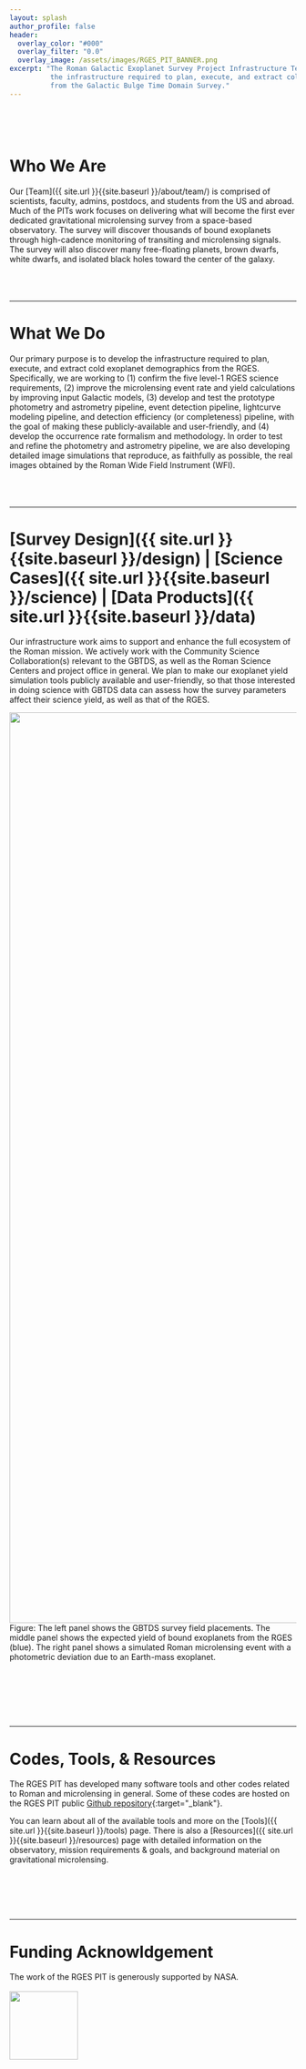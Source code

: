 ```yaml
---
layout: splash
author_profile: false
header:
  overlay_color: "#000"
  overlay_filter: "0.0"
  overlay_image: /assets/images/RGES_PIT_BANNER.png
excerpt: "The Roman Galactic Exoplanet Survey Project Infrastructure Team (RGES PIT) is developing
          the infrastructure required to plan, execute, and extract cold exoplanet demographics 
          from the Galactic Bulge Time Domain Survey."
---
```

&nbsp;  

<!-- Put new paper alerts here:

 <span style="color:red">New Paper Alert:</span> 
 -->
  
&nbsp;  

# Who We Are
Our [Team]({{ site.url }}{{site.baseurl }}/about/team/) is comprised of scientists, faculty, admins, postdocs, and students from the US and abroad.
Much of the PITs work focuses on delivering what will become the first ever dedicated gravitational 
microlensing survey from a space-based observatory. The survey will discover thousands of bound exoplanets
through high-cadence monitoring of transiting and microlensing signals. The survey will also discover many 
free-floating planets, brown dwarfs, white dwarfs, and isolated black holes toward the center of the galaxy.
&nbsp;  
&nbsp;  
&nbsp;  
&nbsp;  

---

# What We Do
Our primary purpose is to develop the infrastructure required to plan, execute, and extract cold exoplanet 
demographics from the RGES. Specifically, we are working to (1) confirm the five level-1 RGES 
science requirements, (2) improve the microlensing event rate and yield calculations by improving input 
Galactic models, (3) develop and test the prototype photometry and astrometry pipeline, event detection pipeline, 
lightcurve modeling pipeline, and detection efficiency (or completeness) pipeline, with the goal of making these 
publicly-available and user-friendly, and (4) develop the occurrence rate formalism and methodology. In order to test 
and refine the photometry and astrometry pipeline, we are also developing detailed image simulations that reproduce, as 
faithfully as possible, the real images obtained by the Roman Wide Field Instrument (WFI).
&nbsp;  
&nbsp;  
&nbsp;  
&nbsp; 
&nbsp; 

---  

# [Survey Design]({{ site.url }}{{site.baseurl }}/design) | [Science Cases]({{ site.url }}{{site.baseurl }}/science) | [Data Products]({{ site.url }}{{site.baseurl }}/data)
Our infrastructure work aims to support and enhance the full ecosystem of the Roman mission. 
We actively work with the Community Science Collaboration(s) relevant to the GBTDS, as well as the Roman Science 
Centers and project office in general. We plan to make our exoplanet yield simulation tools publicly available 
and user-friendly, so that those interested in doing science with GBTDS data can assess how the survey parameters 
affect their science yield, as well as that of the RGES.

<img style="display: block; margin: auto;" src="/assets/images/tri_panel.png" width="1600"/>
<figcaption>Figure: The left panel shows the GBTDS survey field placements. The middle panel shows the expected 
yield of bound exoplanets from the RGES (blue). The right panel shows a simulated Roman microlensing event with a photometric 
deviation due to an Earth-mass exoplanet.</figcaption>

&nbsp;  
&nbsp;  
&nbsp;  
&nbsp;  
&nbsp;  

---

# Codes, Tools, & Resources
The RGES PIT has developed many software tools and other codes related to Roman and microlensing in general. 
Some of these codes are hosted on the RGES PIT public [Github repository](https://github.com/rges-pit){:target="_blank"}. 

You can learn about all of the available tools and more on the [Tools]({{ site.url }}{{site.baseurl }}/tools) page. There is also
a [Resources]({{ site.url }}{{site.baseurl }}/resources) page with detailed information on the observatory, mission requirements & goals,
and background material on gravitational microlensing.

&nbsp;  
&nbsp;  
&nbsp;  
&nbsp;  

---

# Funding Acknowldgement
The work of the RGES PIT is generously supported by NASA.
&nbsp;  
&nbsp;  
<img style="display: block; margin: left;" src="/assets/images/NASA-Logo-Large.png" width="120"/>

&nbsp;  
&nbsp;  
<!--
QR Code below:
<img style="display: block; margin: left;" src="/assets/images/frame.png" width="520"/>
-->







